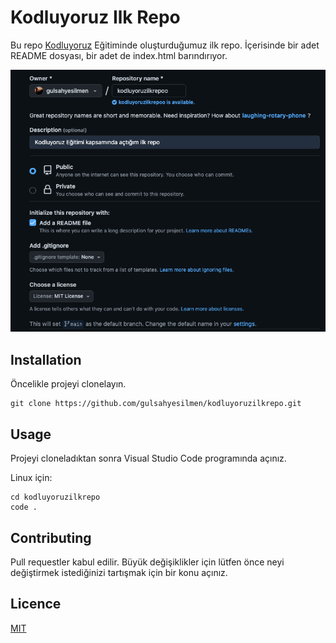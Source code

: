 # Kodluyoruz Ilk Repo
Bu repo [Kodluyoruz]() Eğitiminde oluşturduğumuz ilk repo. İçerisinde bir adet README dosyası, bir adet de index.html barındırıyor.

![](projectpic.png)

## Installation

Öncelikle projeyi clonelayın. 

```
git clone https://github.com/gulsahyesilmen/kodluyoruzilkrepo.git

```
## Usage 

Projeyi cloneladıktan sonra Visual Studio Code programında açınız.

Linux için:

```
cd kodluyoruzilkrepo
code .
```

## Contributing

Pull requestler kabul edilir. Büyük değişiklikler için lütfen önce neyi değiştirmek istediğinizi tartışmak için bir konu açınız.

## Licence

[MIT]()